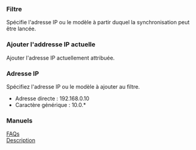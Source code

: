 ### Filtre  
Spécifie l'adresse IP ou le modèle à partir duquel la synchronisation peut être lancée.  

### Ajouter l\'addresse IP actuelle  
Ajouter l'adresse IP actuellement attribuée.  

### Adresse IP  
Spécifiez l'adresse IP ou le modèle à ajouter au filtre.  

- Adresse directe : 192.168.0.10  
- Caractère générique : 10.0.*  

### Manuels  
[FAQs](https://sentaroh.github.io/Documents/SMBSync3/SMBSync3_FAQ_EN.htm)  
[Description](https://sentaroh.github.io/Documents/SMBSync3/SMBSync3_Desc_EN.htm)  
